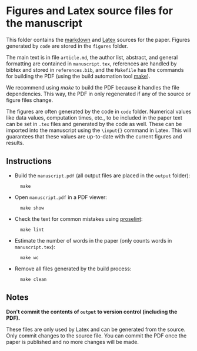 # Figures and Latex source files for the manuscript

This folder contains the [markdown](https://www.markdownguide.org/getting-started/) and [Latex](https://www.latex-project.org/)
sources for the paper. Figures generated by `code` are stored in the `figures` folder.

The main text is in file `article.md`, the author list, abstract, and general formatting are contained in `manuscript.tex`, references are handled by bibtex and
stored in `references.bib`, and the `Makefile` has the commands for building
the PDF (using the build automation tool
[make](https://en.wikipedia.org/wiki/Make_(software))).

We recommend using *make* to build the PDF because it handles the file
dependencies. This way, the PDF in only regenerated if any of the source or
figure files change.

The figures are often generated by the code in `code` folder.
Numerical values like data values, computation times, etc., to be included in
the paper text can be set in `.tex` files and generated by the code as well. These can be imported into the manuscript using the `\input{}` command in Latex.
This will guarantees that these values are up-to-date with the current figures and
results.

## Instructions

* Build the `manuscript.pdf` (all output files are placed in the `output`
  folder):

        make

* Open `manuscript.pdf` in a PDF viewer:

        make show

* Check the text for common mistakes using [proselint](http://proselint.com/):

        make lint

* Estimate the number of words in the paper (only counts words in
  `manuscript.tex`):

        make wc

* Remove all files generated by the build process:

        make clean

## Notes

**Don't commit the contents of `output` to version control (including the PDF).** 

These files are only used by Latex and can be generated from the source. Only commit changes to the source file. You can commit the PDF once the paper is published and no more changes will be made.
